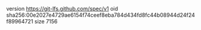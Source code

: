 version https://git-lfs.github.com/spec/v1
oid sha256:00e2027e4729ae6154f74ceef8eba784d434fd8fc44b08944d24f24f89964721
size 7156
